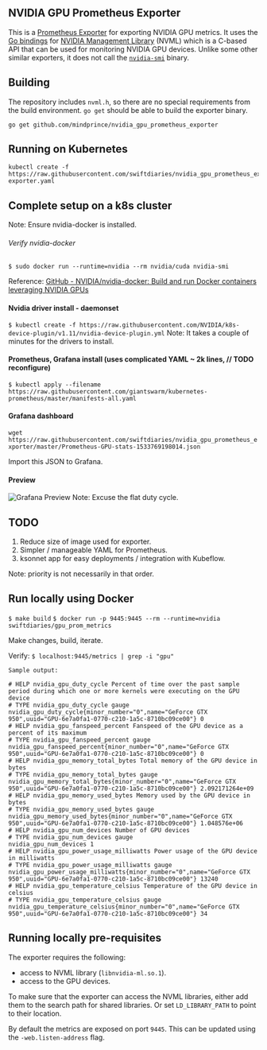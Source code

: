 NVIDIA GPU Prometheus Exporter
------------------------------

This is a [Prometheus Exporter](https://prometheus.io/docs/instrumenting/exporters/) for
exporting NVIDIA GPU metrics. It uses the [Go bindings](https://github.com/mindprince/gonvml)
for [NVIDIA Management Library](https://developer.nvidia.com/nvidia-management-library-nvml)
(NVML) which is a C-based API that can be used for monitoring NVIDIA GPU devices.
Unlike some other similar exporters, it does not call the
[`nvidia-smi`](https://developer.nvidia.com/nvidia-system-management-interface) binary.

## Building

The repository includes `nvml.h`, so there are no special requirements from the
build environment. `go get` should be able to build the exporter binary.

```
go get github.com/mindprince/nvidia_gpu_prometheus_exporter
```

## Running on Kubernetes

```
kubectl create -f https://raw.githubusercontent.com/swiftdiaries/nvidia_gpu_prometheus_exporter/master/nvidia-exporter.yaml
```

## Complete setup on a k8s cluster

Note: Ensure nvidia-docker is installed.
###### Verify nvidia-docker
`$ sudo docker run --runtime=nvidia --rm nvidia/cuda nvidia-smi`

Reference: [GitHub - NVIDIA/nvidia-docker: Build and run Docker containers leveraging NVIDIA GPUs](https://github.com/NVIDIA/nvidia-docker)

#### Nvidia driver install - daemonset
`$ kubectl create -f https://raw.githubusercontent.com/NVIDIA/k8s-device-plugin/v1.11/nvidia-device-plugin.yml`
Note: It takes a couple of minutes for the drivers to install.

#### Prometheus, Grafana install (uses complicated YAML ~ 2k lines, // TODO reconfigure)
`$ kubectl apply --filename https://raw.githubusercontent.com/giantswarm/kubernetes-prometheus/master/manifests-all.yaml` 

#### Grafana dashboard

`wget https://raw.githubusercontent.com/swiftdiaries/nvidia_gpu_prometheus_exporter/master/Prometheus-GPU-stats-1533769198014.json`

Import this JSON to Grafana.

#### Preview

![Grafana Preview](https://raw.githubusercontent.com/swiftdiaries/nvidia_gpu_prometheus_exporter/master/GPU-stats-grafana-screens.png "Grafana GPU stats")
Note: Excuse the flat duty cycle. 


## TODO

1. Reduce size of image used for exporter.
2. Simpler / manageable YAML for Prometheus. 
3. ksonnet app for easy deployments / integration with Kubeflow.

Note: priority is not necessarily in that order.



## Run locally using Docker

`$ make build`
`$ docker run -p 9445:9445 --rm --runtime=nvidia swiftdiaries/gpu_prom_metrics`

Make changes, build, iterate.

Verify:
`$ localhost:9445/metrics | grep -i "gpu"`
```
Sample output:

# HELP nvidia_gpu_duty_cycle Percent of time over the past sample period during which one or more kernels were executing on the GPU device
# TYPE nvidia_gpu_duty_cycle gauge
nvidia_gpu_duty_cycle{minor_number="0",name="GeForce GTX 950",uuid="GPU-6e7a0fa1-0770-c210-1a5c-8710bc09ce00"} 0
# HELP nvidia_gpu_fanspeed_percent Fanspeed of the GPU device as a percent of its maximum
# TYPE nvidia_gpu_fanspeed_percent gauge
nvidia_gpu_fanspeed_percent{minor_number="0",name="GeForce GTX 950",uuid="GPU-6e7a0fa1-0770-c210-1a5c-8710bc09ce00"} 0
# HELP nvidia_gpu_memory_total_bytes Total memory of the GPU device in bytes
# TYPE nvidia_gpu_memory_total_bytes gauge
nvidia_gpu_memory_total_bytes{minor_number="0",name="GeForce GTX 950",uuid="GPU-6e7a0fa1-0770-c210-1a5c-8710bc09ce00"} 2.092171264e+09
# HELP nvidia_gpu_memory_used_bytes Memory used by the GPU device in bytes
# TYPE nvidia_gpu_memory_used_bytes gauge
nvidia_gpu_memory_used_bytes{minor_number="0",name="GeForce GTX 950",uuid="GPU-6e7a0fa1-0770-c210-1a5c-8710bc09ce00"} 1.048576e+06
# HELP nvidia_gpu_num_devices Number of GPU devices
# TYPE nvidia_gpu_num_devices gauge
nvidia_gpu_num_devices 1
# HELP nvidia_gpu_power_usage_milliwatts Power usage of the GPU device in milliwatts
# TYPE nvidia_gpu_power_usage_milliwatts gauge
nvidia_gpu_power_usage_milliwatts{minor_number="0",name="GeForce GTX 950",uuid="GPU-6e7a0fa1-0770-c210-1a5c-8710bc09ce00"} 13240
# HELP nvidia_gpu_temperature_celsius Temperature of the GPU device in celsius
# TYPE nvidia_gpu_temperature_celsius gauge
nvidia_gpu_temperature_celsius{minor_number="0",name="GeForce GTX 950",uuid="GPU-6e7a0fa1-0770-c210-1a5c-8710bc09ce00"} 34
```

## Running locally pre-requisites

The exporter requires the following:
- access to NVML library (`libnvidia-ml.so.1`).
- access to the GPU devices.

To make sure that the exporter can access the NVML libraries, either add them
to the search path for shared libraries. Or set `LD_LIBRARY_PATH` to point to
their location.

By default the metrics are exposed on port `9445`. This can be updated using
the `-web.listen-address` flag.
